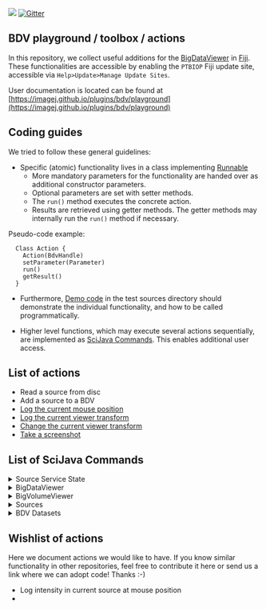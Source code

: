 [![](https://github.com/bigdataviewer/bigdataviewer-playground/actions/workflows/build-main.yml/badge.svg)](https://github.com/bigdataviewer/bigdataviewer-playground/actions/workflows/build-main.yml)
[![Gitter](https://badges.gitter.im/bigdataviewer-playground/community.svg)](https://gitter.im/bigdataviewer-playground/community?utm_source=badge&utm_medium=badge&utm_campaign=pr-badge)


## BDV playground / toolbox / actions

In this repository, we collect useful additions for the [BigDataViewer](https://imagej.net/BigDataViewer) in [Fiji](https://fiji.sc). These functionalities are accessible by enabling the `PTBIOP` Fiji update site, accessible via `Help>Update>Manage Update Sites`.

User documentation is located can be found at [https://imagej.github.io/plugins/bdv/playground](https://imagej.github.io/plugins/bdv/playground)

## Coding guides
We tried to follow these general guidelines:
* Specific (atomic) functionality lives in a class implementing [Runnable](https://docs.oracle.com/javase/7/docs/api/java/lang/Runnable.html)
  * More mandatory parameters for the functionality are handed over as additional constructor parameters.
  * Optional parameters are set with setter methods.
  * The `run()` method executes the concrete action.
  * Results are retrieved using getter methods. The getter methods may internally run the `run()` method if necessary.

Pseudo-code example:
```
  Class Action {
    Action(BdvHandle)
    setParameter(Parameter)
    run()
    getResult()
  }
```

* Furthermore, [Demo code](https://github.com/bigdataviewer/bigdataviewer-playground/tree/master/src/test/src/sc/fiji/bdvpg) in the test sources directory should demonstrate the individual functionality, and how to be called programmatically.
  
* Higher level functions, which may execute several actions sequentially, are implemented as [SciJava Commands](https://javadoc.scijava.org/SciJava/org/scijava/command/Command.html).
This enables additional user access.

## List of actions
* Read a source from disc
* Add a source to a BDV
* [Log the current mouse position](https://github.com/haesleinhuepf/bigdataviewer-playground/blob/master/src/test/src/sc/fiji/bdv/navigate/LogMousePositionDemo.java#L33)
* [Log the current viewer transform](https://github.com/haesleinhuepf/bigdataviewer-playground/blob/master/src/test/src/sc/fiji/bdv/navigate/ViewTransformSetAndLogDemo.java#L35)
* [Change the current viewer transform](https://github.com/haesleinhuepf/bigdataviewer-playground/blob/master/src/test/src/sc/fiji/bdv/navigate/ViewTransformSetAndLogDemo.java#L37-L40)
* [Take a screenshot](https://github.com/haesleinhuepf/bigdataviewer-playground/blob/master/src/test/src/sc/fiji/bdv/screenshot/ScreenshotDemo.java)

## List of SciJava Commands 

<details>
 <summary>Source Service State</summary>
 
### [LoadSourceAndConverterServiceState](https://github.com/bigdataviewer/bigdataviewer-playground/tree/master/src/main/java/sc/fiji/bdvpg/scijava/command/LoadSourceAndConverterServiceState.java) [BigDataViewer>Load Bdv Playground State (experimental)]
#### Input
* [Context] **ctx**:
* [File] **file**:


### [SaveSourceAndConverterServiceState](https://github.com/bigdataviewer/bigdataviewer-playground/tree/master/src/main/java/sc/fiji/bdvpg/scijava/command/SaveSourceAndConverterServiceState.java) [BigDataViewer>Save Bdv Playground State (experimental)]
#### Input
* [Context] **ctx**:
* [File] **file**:


### [ShowSourceAndConverterServiceWindow](https://github.com/bigdataviewer/bigdataviewer-playground/tree/master/src/main/java/sc/fiji/bdvpg/scijava/command/ShowSourceAndConverterServiceWindow.java) [BigDataViewer>Show Bdv Playground Window]
#### Input
* [SourceAndConverterService] **sacs**:

</details>

<details>
 <summary>BigDataViewer</summary>

### [BdvOrthoWindowCreatorCommand](https://github.com/bigdataviewer/bigdataviewer-playground/tree/master/src/main/java/sc/fiji/bdvpg/scijava/command/bdv/BdvOrthoWindowCreatorCommand.java) [BigDataViewer>BDV>BDV - Create Orthogonal Views]
Creates 3 BDV windows with synchronized orthogonal views
#### Input
* [boolean] **drawCrosses**:Add cross overlay to show view plane locations
* [boolean] **interpolate**:Interpolate
* [int] **locationX**:X Front Window location
* [int] **locationY**:Y Front Window location
* [int] **nTimepoints**:Number of timepoints (1 for a single timepoint)
* [String] **projector**:Source Projection Mode
* [int] **screen**:Display (0 if you have one screen)
* [int] **sizeX**:Window Width
* [int] **sizeY**:Window Height
* [String] **windowTitle**:Title of BDV windows
#### Output
* [BdvHandle] **bdvhX**:
* [BdvHandle] **bdvhY**:
* [BdvHandle] **bdvhZ**:


### [BdvSetTimepointsNumberCommand](https://github.com/bigdataviewer/bigdataviewer-playground/tree/master/src/main/java/sc/fiji/bdvpg/scijava/command/bdv/BdvSetTimepointsNumberCommand.java) [BigDataViewer>BDV>BDV - Set Number Of Timepoints]
Sets the number of timepoints in one or several BDV Windows
#### Input
* [BdvHandle[]] **bdvhs**:Select BDV Windows
* [int] **numberOfTimePoints**:Number of timepoints, min = 1


### [BdvSettingsCommand](https://github.com/bigdataviewer/bigdataviewer-playground/tree/master/src/main/java/sc/fiji/bdvpg/scijava/command/bdv/BdvSettingsCommand.java) [BigDataViewer>BDV>BDV - Preferences - Set (Key) Bindings]
Set actions linked to key / mouse event in BDV (WIP, currently not working)


### [BdvSourcesAdderCommand](https://github.com/bigdataviewer/bigdataviewer-playground/tree/master/src/main/java/sc/fiji/bdvpg/scijava/command/bdv/BdvSourcesAdderCommand.java) [BigDataViewer>BDV>BDV - Show Sources]
Adds one or several sources to an existing BDV window
#### Input
* [boolean] **adjustViewOnSource**:Adjust View on Source
* [boolean] **autoContrast**:Auto Contrast
* [BdvHandle] **bdvh**:Select BDV Window
* [SourceAndConverter[]] **sacs**:Select Source(s)


### [BdvSourcesRemoverCommand](https://github.com/bigdataviewer/bigdataviewer-playground/tree/master/src/main/java/sc/fiji/bdvpg/scijava/command/bdv/BdvSourcesRemoverCommand.java) [BigDataViewer>BDV>BDV - Remove Sources From BDV]
Removes one or several sources from an existing BDV window
#### Input
* [BdvHandle] **bdvh**:
* [SourceAndConverter[]] **srcs_in**:Select Source(s)


### [BdvSourcesShowCommand](https://github.com/bigdataviewer/bigdataviewer-playground/tree/master/src/main/java/sc/fiji/bdvpg/scijava/command/bdv/BdvSourcesShowCommand.java) [BigDataViewer>BDV>BDV - Show Sources (new Bdv window)]
Displays one or several sources into a new BDV window
#### Input
* [boolean] **adjustViewOnSource**:Adjust View on Source
* [boolean] **autoContrast**:Auto Contrast
* [boolean] **interpolate**:Interpolate
* [boolean] **is2D**:Create a 2D BDV window
* [int] **nTimepoints**:Number of timepoints (1 for a single timepoint)
* [String] **projector**:
* [SourceAndConverter[]] **sacs**:Select Source(s)
* [String] **windowTitle**:Title of the new BDV window
#### Output
* [BdvHandle] **bdvh**:


### [BdvWindowCreatorCommand](https://github.com/bigdataviewer/bigdataviewer-playground/tree/master/src/main/java/sc/fiji/bdvpg/scijava/command/bdv/BdvWindowCreatorCommand.java) [BigDataViewer>BDV>BDV - Create empty BDV window]
Creates an empty BDV window
#### Input
* [boolean] **interpolate**:Interpolate
* [boolean] **is2D**:Create a 2D BDV window
* [int] **nTimepoints**:Number of timepoints (1 for a single timepoint)
* [String] **projector**:
* [String] **windowTitle**:Title of the new BDV window
#### Output
* [BdvHandle] **bdvh**:


### [MultiBdvSourcesAdderCommand](https://github.com/bigdataviewer/bigdataviewer-playground/tree/master/src/main/java/sc/fiji/bdvpg/scijava/command/bdv/MultiBdvSourcesAdderCommand.java) [BigDataViewer>BDV>BDV - Show Sources In Multiple BDV Windows]
Adds one or several sources into several existing BDV windows
#### Input
* [BdvHandle[]] **bdvhs**:Select BDV Windows
* [SourceAndConverter[]] **sacs**:Select Source(s)


### [ScreenShotMakerCommand](https://github.com/bigdataviewer/bigdataviewer-playground/tree/master/src/main/java/sc/fiji/bdvpg/scijava/command/bdv/ScreenShotMakerCommand.java) [BigDataViewer>BDV>BDV - Screenshot]
Creates a screenshot of a BDV view, the resolution can be chosen to upscale or downscale the image compared to the original window. A single RGB image resulting from the projection of all sources is displayed. Raw image data can also be exported in grayscale.
#### Input
* [BdvHandle] **bdvh**:
* [boolean] **showRawData**:Show Raw Data
* [double] **targetPixelSizeInXY**:Target Pixel Size (in XY)
* [String] **targetPixelUnit**:Pixel Size Unit


### [ViewSynchronizerCommand](https://github.com/bigdataviewer/bigdataviewer-playground/tree/master/src/main/java/sc/fiji/bdvpg/scijava/command/bdv/ViewSynchronizerCommand.java) [BigDataViewer>BDV>BDV - Synchronize Views]
Synchronizes the view of a set of BDV windows. A window popup should be closed to stop the synchronization
#### Input
* [BdvHandle[]] **bdvhs**:Select Windows to synchronize
* [boolean] **synchronizeTime**:Synchronize timepoints


### [ViewTransformLoggerCommand](https://github.com/bigdataviewer/bigdataviewer-playground/tree/master/src/main/java/sc/fiji/bdvpg/scijava/command/bdv/ViewTransformLoggerCommand.java) [BigDataViewer>BDV>BDV - Log view transform]
Outputs the current view transfrom of a BDV window into the standard IJ logger
#### Input
* [BdvHandle] **bdvh**:
* [LogService] **ls**:


### [ViewTransformatorCommand](https://github.com/bigdataviewer/bigdataviewer-playground/tree/master/src/main/java/sc/fiji/bdvpg/scijava/command/bdv/ViewTransformatorCommand.java) [BigDataViewer>BDV>BDV - Change view transform]
Applies a simple view transform (translation / rotation) to a BDV window
#### Input
* [BdvHandle] **bdvh**:Select BDV Windows
* [Double] **rotateAroundX**:Rotate around X
* [Double] **rotateAroundY**:Rotate around Y
* [Double] **rotateAroundZ**:Rotate around Z
* [Double] **translateX**:Translate in X
* [Double] **translateY**:Translate in Y
* [Double] **translateZ**:Translate in Z

</details>

<details>
 <summary>BigVolumeViewer</summary>

### [BvvSourcesAdderCommand](https://github.com/bigdataviewer/bigdataviewer-playground/tree/master/src/main/java/sc/fiji/bdvpg/scijava/command/bvv/BvvSourcesAdderCommand.java) [BigDataViewer>BVV>Show Sources in BVV]
Show sources in a BigVolumeViewer window - limited to 16 bit images
#### Input
* [boolean] **adjustViewOnSource**:Adjust View on Source
* [BvvHandle] **bvvh**:Select BVV Window(s)
* [SourceAndConverter[]] **sacs**:Select source(s)


### [BvvWindowCreatorCommand](https://github.com/bigdataviewer/bigdataviewer-playground/tree/master/src/main/java/sc/fiji/bdvpg/scijava/command/bvv/BvvWindowCreatorCommand.java) [BigDataViewer>BVV>Create Empty BVV Frame]
Creates an empty Bvv window
#### Input
* [int] **nTimepoints**:Number of timepoints (1 for a single timepoint)
* [String] **windowTitle**:Title of the new BVV window
#### Output
* [BvvHandle] **bvvh**:


</details>

<details>
 <summary>Sources</summary>

### [BasicTransformerCommand](https://github.com/bigdataviewer/bigdataviewer-playground/tree/master/src/main/java/sc/fiji/bdvpg/scijava/command/source/BasicTransformerCommand.java) [BigDataViewer>Sources>Transform>Basic Transformation]
Performs basic transformation (rotate / flip) along X Y Z axis for several sources. If global is selected, the transformation is performed relative to the global origin (0,0,0). If global is not selected, the center of each source is unchanged.
#### Input
* [String] **axis**:
* [boolean] **globalChange**:
* [SourceAndConverter[]] **sources_in**:Select source(s)
* [int] **timepoint**:
* [String] **type**:


### [BigWarpLauncherCommand](https://github.com/bigdataviewer/bigdataviewer-playground/tree/master/src/main/java/sc/fiji/bdvpg/scijava/command/source/BigWarpLauncherCommand.java) [BigDataViewer>Sources>Register>Launch BigWarp]
Starts BigWarp from existing sources
#### Input
* [String] **bigWarpName**:Window title for BigWarp
* [SourceAndConverterBdvDisplayService] **bsds**:
* [SourceAndConverter[]] **fixedSources**:Fixed Source(s)
* [SourceAndConverter[]] **movingSources**:Moving Source(s)
#### Output
* [BdvHandle] **bdvhP**:
* [BdvHandle] **bdvhQ**:
* [SourceAndConverter] **gridSource**:
* [SourceAndConverter] **warpMagnitudeSource**:
* [SourceAndConverter[]] **warpedSources**:


### [BrightnessAdjusterCommand](https://github.com/bigdataviewer/bigdataviewer-playground/tree/master/src/main/java/sc/fiji/bdvpg/scijava/command/source/BrightnessAdjusterCommand.java) [BigDataViewer>Sources>Display>Set Sources Brightness]
#### Input
* [double] **max**:
* [double] **maxSlider**:relative Maximum
* [String] **message**:
* [double] **min**:
* [double] **minSlider**:relative Minimum
* [SourceAndConverter[]] **sources**:Select Source(s)


### [ColorSourceCreatorCommand](https://github.com/bigdataviewer/bigdataviewer-playground/tree/master/src/main/java/sc/fiji/bdvpg/scijava/command/source/ColorSourceCreatorCommand.java) [BigDataViewer>Sources>Display>Create New Source (Set Color)]
Duplicate one or several sources and sets a new color for these sources
#### Input
* [ColorRGB] **color**:
* [SourceAndConverter[]] **sources_in**:Select Source(s)


### [LUTSourceCreatorCommand](https://github.com/bigdataviewer/bigdataviewer-playground/tree/master/src/main/java/sc/fiji/bdvpg/scijava/command/source/LUTSourceCreatorCommand.java) [BigDataViewer>Sources>Display>Create New Source (Set LUT)]
Duplicate one or several sources and sets an (identical) Look Up Table for these duplicated sources
#### Input
* [String] **choice**:LUT name
* [ConvertService] **cs**:
* [LUTService] **lutService**:
* [SourceAndConverter[]] **sources_in**:Select Source(s)
* [ColorTable] **table**:LUT


### [MakeGroupCommand](https://github.com/bigdataviewer/bigdataviewer-playground/tree/master/src/main/java/sc/fiji/bdvpg/scijava/command/source/MakeGroupCommand.java) [BigDataViewer>Sources>Make Global Source Group]
Adds a node in the tree view which selects the sources specified in the command
#### Input
* [boolean] **displaySources**:Display Sources
* [String] **groupName**:Name of the group
* [SourceAndConverterService] **sac_service**:
* [SourceAndConverter[]] **sacs**:Select Source(s)


### [ManualTransformCommand](https://github.com/bigdataviewer/bigdataviewer-playground/tree/master/src/main/java/sc/fiji/bdvpg/scijava/command/source/ManualTransformCommand.java) [BigDataViewer>Sources>Transform>Manual Sources Transformation]
Manual transformation of selected sources. Works only with a single bdv window (the active one).The sources that are not displayed but selected are transformed. During the registration, the user isplaced in the reference of the moving sources. That's why they are not moving during the registration.
#### Input
* [BdvHandle] **bdvHandle**:
* [String] **mode**:
* [SourceAndConverter[]] **sacs**:Select Source(s)


### [NewSourceCommand](https://github.com/bigdataviewer/bigdataviewer-playground/tree/master/src/main/java/sc/fiji/bdvpg/scijava/command/source/NewSourceCommand.java) [BigDataViewer>Sources>New Source Based on Model Source]
Defines an empty source which occupied the same volume as a model source but with a potentially different voxel size. Works with a single timepoint.
#### Input
* [SourceAndConverter] **model**:Model Source
Defines the portion of space covered by the new source
* [String] **name**:Source name
* [int] **timePoint**:Timepoint (0 based index)
* [double] **voxSizeX**:Voxel Size X
* [double] **voxSizeY**:Voxel Size Y
* [double] **voxSizeZ**:Voxel Size Z
#### Output
* [SourceAndConverter] **newsource**:


### [SampleSourceCreatorCommand](https://github.com/bigdataviewer/bigdataviewer-playground/tree/master/src/main/java/sc/fiji/bdvpg/scijava/command/source/SampleSourceCreatorCommand.java) [BigDataViewer>Sources>Create Sample Source]
#### Input
* [String] **sampleName**:Sample name
#### Output
* [SourceAndConverter] **sampleSource**:


### [SourceAndConverterProjectionModeChangerCommand](https://github.com/bigdataviewer/bigdataviewer-playground/tree/master/src/main/java/sc/fiji/bdvpg/scijava/command/source/SourceAndConverterProjectionModeChangerCommand.java) [BigDataViewer>Sources>Display>Set Sources Projection Mode]
#### Input
* [boolean] **addToOccludingLayer**:Add Source(s) to occluding layer
* [String] **projectionMode**:Projection Mode
* [SourceAndConverter[]] **sacs**:Select Source(s)


### [SourceColorChangerCommand](https://github.com/bigdataviewer/bigdataviewer-playground/tree/master/src/main/java/sc/fiji/bdvpg/scijava/command/source/SourceColorChangerCommand.java) [BigDataViewer>Sources>Display>Set Sources Color]
#### Input
* [ColorRGB] **color**:
* [SourceAndConverter[]] **sources_in**:Select Source(s)


### [SourcesDuplicatorCommand](https://github.com/bigdataviewer/bigdataviewer-playground/tree/master/src/main/java/sc/fiji/bdvpg/scijava/command/source/SourcesDuplicatorCommand.java) [BigDataViewer>Sources>Duplicate Sources]
#### Input
* [SourceAndConverter[]] **sources_in**:Select Source(s)


### [SourcesInvisibleMakerCommand](https://github.com/bigdataviewer/bigdataviewer-playground/tree/master/src/main/java/sc/fiji/bdvpg/scijava/command/source/SourcesInvisibleMakerCommand.java) [BigDataViewer>Sources>Display>Make Sources Invisible]
#### Input
* [SourceAndConverterBdvDisplayService] **bsds**:
* [SourceAndConverter[]] **sacs**:Select Source(s)


### [SourcesRemoverCommand](https://github.com/bigdataviewer/bigdataviewer-playground/tree/master/src/main/java/sc/fiji/bdvpg/scijava/command/source/SourcesRemoverCommand.java) [BigDataViewer>Sources>Delete Sources]
#### Input
* [SourceAndConverterService] **bss**:
* [SourceAndConverter[]] **sacs**:Select Source(s)


### [SourcesResamplerCommand](https://github.com/bigdataviewer/bigdataviewer-playground/tree/master/src/main/java/sc/fiji/bdvpg/scijava/command/source/SourcesResamplerCommand.java) [BigDataViewer>Sources>Resample Source Based on Model Source]
#### Input
* [boolean] **cache**:
* [boolean] **interpolate**:
* [SourceAndConverter] **model**:
* [boolean] **reuseMipMaps**:Re-use MipMaps
* [SourceAndConverter[]] **sourcesToResample**:Select Source(s)


### [SourcesVisibleMakerCommand](https://github.com/bigdataviewer/bigdataviewer-playground/tree/master/src/main/java/sc/fiji/bdvpg/scijava/command/source/SourcesVisibleMakerCommand.java) [BigDataViewer>Sources>Display>Make Sources Visible]
#### Input
* [SourceAndConverterBdvDisplayService] **bsds**:
* [SourceAndConverter[]] **sacs**:Select Source(s)


### [TransformedSourceWrapperCommand](https://github.com/bigdataviewer/bigdataviewer-playground/tree/master/src/main/java/sc/fiji/bdvpg/scijava/command/source/TransformedSourceWrapperCommand.java) [BigDataViewer>Sources>Transform>Wrap as Transformed Source]
#### Input
* [SourceAndConverter[]] **sources_in**:Select Source(s)


</details>

<details>
 <summary>BDV Datasets</summary>

### [XmlHDF5ExporterCommand](https://github.com/bigdataviewer/bigdataviewer-playground/tree/master/src/main/java/sc/fiji/bdvpg/scijava/command/source/XmlHDF5ExporterCommand.java) [BigDataViewer>Sources>Export Sources to XML/HDF5 Spimdataset]
#### Input
* [int] **blockSizeX**:
* [int] **blockSizeY**:
* [int] **blockSizeZ**:
* [int] **nThreads**:# of Threads
* [SourceAndConverter[]] **sacs**:Select Source(s)
* [int] **scaleFactor**:
* [int] **timePointBegin**:Timepoint (Beginning)
* [int] **timePointEnd**:Timepoint (End)
* [File] **xmlFile**:Output file (XML)


### [BigDataBrowserPlugInCommand](https://github.com/bigdataviewer/bigdataviewer-playground/tree/master/src/main/java/sc/fiji/bdvpg/scijava/command/spimdata/BigDataBrowserPlugInCommand.java) [BigDataViewer>BDVDataset>List BigDataServer Datasets]
#### Input
* [CommandService] **cs**:
* [LogService] **ls**:
* [String] **serverUrl**:


### [MultipleSpimDataImporterCommand](https://github.com/bigdataviewer/bigdataviewer-playground/tree/master/src/main/java/sc/fiji/bdvpg/scijava/command/spimdata/MultipleSpimDataImporterCommand.java) [BigDataViewer>BDVDataset>Open XML/HDF5 Files]
#### Input
* [File[]] **files**:
* [String] **message**:


### [SpimDataExporterCommand](https://github.com/bigdataviewer/bigdataviewer-playground/tree/master/src/main/java/sc/fiji/bdvpg/scijava/command/spimdata/SpimDataExporterCommand.java) [BigDataViewer>BDVDataset>Save BDVDataset]
#### Input
* [SourceAndConverter] **sac**:Select source(s)
* [File] **xmlFilePath**:Output File (XML)


### [SpimdataBigDataServerImportCommand](https://github.com/bigdataviewer/bigdataviewer-playground/tree/master/src/main/java/sc/fiji/bdvpg/scijava/command/spimdata/SpimdataBigDataServerImportCommand.java) [BigDataViewer>BDVDataset>BDVDataset [BigDataServer]]
Command that opens a BDV dataset from a BigDataServer. Click on Show to display it.
#### Input
* [String] **datasetName**:Dataset Name
* [String] **urlServer**:Big Data Server URL


</details>

## Wishlist of actions
Here we document actions we would like to have. If you know similar functionality in other repositories, feel free to contribute it here or send us a link where we can adopt code! Thanks :-)
* Log intensity in current source at mouse position
* 


